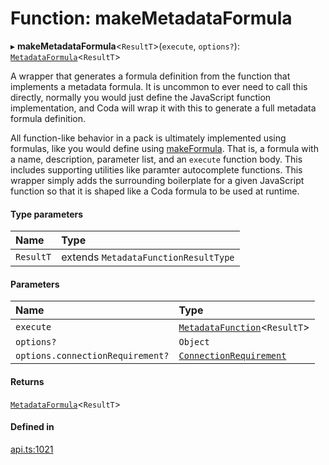 # Function: makeMetadataFormula

▸ **makeMetadataFormula**<`ResultT`\>(`execute`, `options?`): [`MetadataFormula`](../types/MetadataFormula.md)<`ResultT`\>

A wrapper that generates a formula definition from the function that implements a metadata formula.
It is uncommon to ever need to call this directly, normally you would just define the JavaScript
function implementation, and Coda will wrap it with this to generate a full metadata formula
definition.

All function-like behavior in a pack is ultimately implemented using formulas, like you would
define using [makeFormula](makeFormula.md). That is, a formula with a name, description, parameter list,
and an `execute` function body. This includes supporting utilities like paramter autocomplete functions.
This wrapper simply adds the surrounding boilerplate for a given JavaScript function so that
it is shaped like a Coda formula to be used at runtime.

#### Type parameters

| Name | Type |
| :------ | :------ |
| `ResultT` | extends `MetadataFunctionResultType` |

#### Parameters

| Name | Type |
| :------ | :------ |
| `execute` | [`MetadataFunction`](../types/MetadataFunction.md)<`ResultT`\> |
| `options?` | `Object` |
| `options.connectionRequirement?` | [`ConnectionRequirement`](../enums/ConnectionRequirement.md) |

#### Returns

[`MetadataFormula`](../types/MetadataFormula.md)<`ResultT`\>

#### Defined in

[api.ts:1021](https://github.com/coda/packs-sdk/blob/main/api.ts#L1021)
